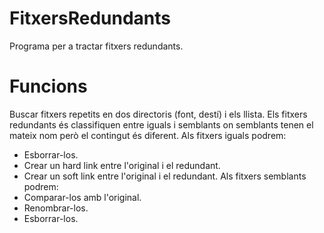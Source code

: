 # FitxersRedundants
Programa per a tractar fitxers redundants.
# Funcions
Buscar fitxers repetits en dos directoris (font, destí) i els llista.
Els fitxers redundants és classifiquen entre iguals i semblants on semblants tenen el mateix nom però el contingut és diferent.
Als fitxers iguals podrem:
  - Esborrar-los.
  - Crear un hard link entre l'original i el redundant.
  - Crear un soft link entre l'original i el redundant.
Als fitxers semblants podrem:
  - Comparar-los amb l'original.
  - Renombrar-los.
  - Esborrar-los.
